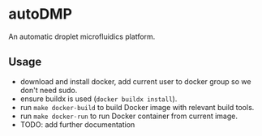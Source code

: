 # autoDMP

An automatic droplet microfluidics platform.

## Usage

- download and install docker, add current user to docker group so we don't need sudo.
- ensure buildx is used (```docker buildx install```).
- run ```make docker-build``` to build Docker image with relevant build tools.
- run ```make docker-run``` to run Docker container from current image.
- TODO: add further documentation
